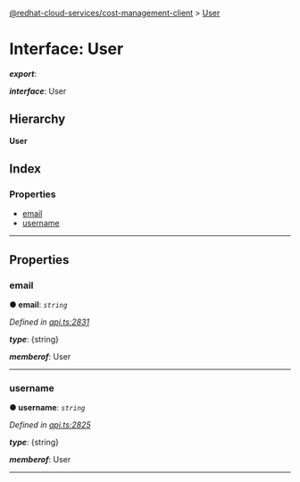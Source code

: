 [@redhat-cloud-services/cost-management-client](../README.md) > [User](../interfaces/user.md)

# Interface: User

*__export__*: 

*__interface__*: User

## Hierarchy

**User**

## Index

### Properties

* [email](user.md#email)
* [username](user.md#username)

---

## Properties

<a id="email"></a>

###  email

**● email**: *`string`*

*Defined in [api.ts:2831](https://github.com/RedHatInsights/javascript-clients/blob/master/packages/cost-management/api.ts#L2831)*

*__type__*: {string}

*__memberof__*: User

___
<a id="username"></a>

###  username

**● username**: *`string`*

*Defined in [api.ts:2825](https://github.com/RedHatInsights/javascript-clients/blob/master/packages/cost-management/api.ts#L2825)*

*__type__*: {string}

*__memberof__*: User

___

